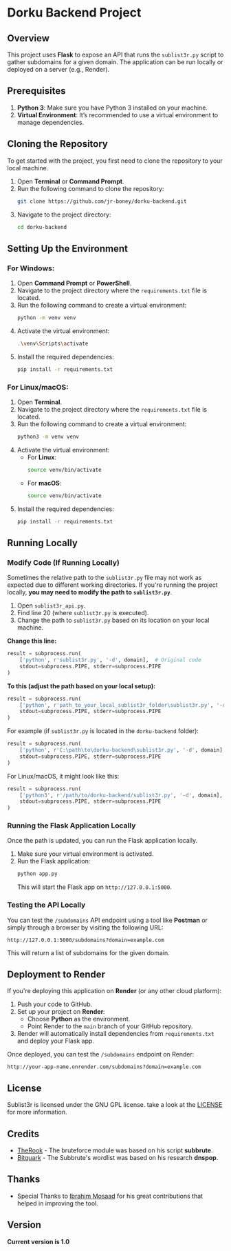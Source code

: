 
# Dorku Backend Project

## Overview
This project uses **Flask** to expose an API that runs the `sublist3r.py` script to gather subdomains for a given domain. The application can be run locally or deployed on a server (e.g., Render).

## Prerequisites
1. **Python 3**: Make sure you have Python 3 installed on your machine.
2. **Virtual Environment**: It’s recommended to use a virtual environment to manage dependencies.

## Cloning the Repository

To get started with the project, you first need to clone the repository to your local machine.

1. Open **Terminal** or **Command Prompt**.
2. Run the following command to clone the repository:
   ```bash
   git clone https://github.com/jr-boney/dorku-backend.git


3. Navigate to the project directory:
   ```bash
   cd dorku-backend
   ```

## Setting Up the Environment

### For Windows:
1. Open **Command Prompt** or **PowerShell**.
2. Navigate to the project directory where the `requirements.txt` file is located.
3. Run the following command to create a virtual environment:
   ```bash
   python -m venv venv
   ```
4. Activate the virtual environment:
   ```bash
   .\venv\Scripts\activate
   ```
5. Install the required dependencies:
   ```bash
   pip install -r requirements.txt
   ```

### For Linux/macOS:
1. Open **Terminal**.
2. Navigate to the project directory where the `requirements.txt` file is located.
3. Run the following command to create a virtual environment:
   ```bash
   python3 -m venv venv
   ```
4. Activate the virtual environment:
   - For **Linux**:
     ```bash
     source venv/bin/activate
     ```
   - For **macOS**:
     ```bash
     source venv/bin/activate
     ```
5. Install the required dependencies:
   ```bash
   pip install -r requirements.txt
   ```

## Running Locally

### Modify Code (If Running Locally)
Sometimes the relative path to the `sublist3r.py` file may not work as expected due to different working directories. If you're running the project locally, **you may need to modify the path to `sublist3r.py`**.

1. Open `sublist3r_api.py`.
2. Find line 20 (where `sublist3r.py` is executed).
3. Change the path to `sublist3r.py` based on its location on your local machine.

**Change this line:**
```python
result = subprocess.run(
    ['python', r'sublist3r.py', '-d', domain],  # Original code
    stdout=subprocess.PIPE, stderr=subprocess.PIPE
)
```

**To this (adjust the path based on your local setup):**
```python
result = subprocess.run(
    ['python', r'path_to_your_local_sublist3r_folder\sublist3r.py', '-d', domain],  # Adjust this path
    stdout=subprocess.PIPE, stderr=subprocess.PIPE
)
```

For example (if `sublist3r.py` is located in the `dorku-backend` folder):
```python
result = subprocess.run(
    ['python', r'C:\path\to\dorku-backend\sublist3r.py', '-d', domain],  # Windows example
    stdout=subprocess.PIPE, stderr=subprocess.PIPE
)
```

For Linux/macOS, it might look like this:
```python
result = subprocess.run(
    ['python3', r'/path/to/dorku-backend/sublist3r.py', '-d', domain],  # Linux/macOS example
    stdout=subprocess.PIPE, stderr=subprocess.PIPE
)
```

### Running the Flask Application Locally
Once the path is updated, you can run the Flask application locally.

1. Make sure your virtual environment is activated.
2. Run the Flask application:
   ```bash
   python app.py
   ```
   This will start the Flask app on `http://127.0.0.1:5000`.

### Testing the API Locally
You can test the `/subdomains` API endpoint using a tool like **Postman** or simply through a browser by visiting the following URL:
```
http://127.0.0.1:5000/subdomains?domain=example.com
```

This will return a list of subdomains for the given domain.

## Deployment to Render

If you're deploying this application on **Render** (or any other cloud platform):

1. Push your code to GitHub.
2. Set up your project on **Render**:
   - Choose **Python** as the environment.
   - Point Render to the `main` branch of your GitHub repository.
3. Render will automatically install dependencies from `requirements.txt` and deploy your Flask app.

Once deployed, you can test the `/subdomains` endpoint on Render:

```
http://your-app-name.onrender.com/subdomains?domain=example.com
```




## License

Sublist3r is licensed under the GNU GPL license. take a look at the [LICENSE](https://github.com/aboul3la/Sublist3r/blob/master/LICENSE) for more information.


## Credits

* [TheRook](https://github.com/TheRook) - The bruteforce module was based on his script **subbrute**. 
* [Bitquark](https://github.com/bitquark) - The Subbrute's wordlist was based on his research **dnspop**. 

## Thanks

* Special Thanks to [Ibrahim Mosaad](https://twitter.com/ibrahim_mosaad) for his great contributions that helped in improving the tool.

## Version
**Current version is 1.0**
